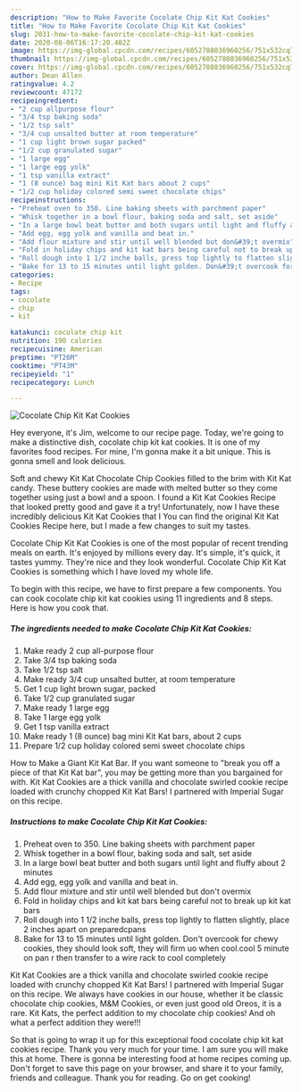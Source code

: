 ```yaml
---
description: "How to Make Favorite Cocolate Chip Kit Kat Cookies"
title: "How to Make Favorite Cocolate Chip Kit Kat Cookies"
slug: 2031-how-to-make-favorite-cocolate-chip-kit-kat-cookies
date: 2020-08-06T16:17:20.402Z
image: https://img-global.cpcdn.com/recipes/6052788036960256/751x532cq70/cocolate-chip-kit-kat-cookies-recipe-main-photo.jpg
thumbnail: https://img-global.cpcdn.com/recipes/6052788036960256/751x532cq70/cocolate-chip-kit-kat-cookies-recipe-main-photo.jpg
cover: https://img-global.cpcdn.com/recipes/6052788036960256/751x532cq70/cocolate-chip-kit-kat-cookies-recipe-main-photo.jpg
author: Dean Allen
ratingvalue: 4.2
reviewcount: 47172
recipeingredient:
- "2 cup allpurpose flour"
- "3/4 tsp baking soda"
- "1/2 tsp salt"
- "3/4 cup unsalted butter at room temperature"
- "1 cup light brown sugar packed"
- "1/2 cup granulated sugar"
- "1 large egg"
- "1 large egg yolk"
- "1 tsp vanilla extract"
- "1 (8 ounce) bag mini Kit Kat bars about 2 cups"
- "1/2 cup holiday colored semi sweet chocolate chips"
recipeinstructions:
- "Preheat oven to 350. Line baking sheets with parchment paper"
- "Whisk together in a bowl flour, baking soda and salt, set aside"
- "In a large bowl beat butter and both sugars until light and fluffy about 2 minutes"
- "Add egg, egg yolk and vanilla and beat in."
- "Add flour mixture and stir until well blended but don&#39;t overmix"
- "Fold in holiday chips and kit kat bars being careful not to break up kit kat bars"
- "Roll dough into 1 1/2 inche balls, press top lightly to flatten slightly, place 2 inches apart on preparedcpans"
- "Bake for 13 to 15 minutes until light golden. Don&#39;t overcook for chewy cookies, they should look soft, they will firm uo when cool.cool 5 minute on pan r then transfer to a wire rack to cool completely"
categories:
- Recipe
tags:
- cocolate
- chip
- kit

katakunci: cocolate chip kit 
nutrition: 190 calories
recipecuisine: American
preptime: "PT26M"
cooktime: "PT43M"
recipeyield: "1"
recipecategory: Lunch

---
```



![Cocolate Chip Kit Kat Cookies](https://img-global.cpcdn.com/recipes/6052788036960256/751x532cq70/cocolate-chip-kit-kat-cookies-recipe-main-photo.jpg)

Hey everyone, it's Jim, welcome to our recipe page. Today, we're going to make a distinctive dish, cocolate chip kit kat cookies. It is one of my favorites food recipes. For mine, I'm gonna make it a bit unique. This is gonna smell and look delicious.

Soft and chewy Kit Kat Chocolate Chip Cookies filled to the brim with Kit Kat candy. These buttery cookies are made with melted butter so they come together using just a bowl and a spoon. I found a Kit Kat Cookies Recipe that looked pretty good and gave it a try! Unfortunately, now I have these incredibly delicious Kit Kat Cookies that I You can find the original Kit Kat Cookies Recipe here, but I made a few changes to suit my tastes.

Cocolate Chip Kit Kat Cookies is one of the most popular of recent trending meals on earth. It's enjoyed by millions every day. It's simple, it's quick, it tastes yummy. They're nice and they look wonderful. Cocolate Chip Kit Kat Cookies is something which I have loved my whole life.


To begin with this recipe, we have to first prepare a few components. You can cook cocolate chip kit kat cookies using 11 ingredients and 8 steps. Here is how you cook that.

<!--inarticleads1-->

##### The ingredients needed to make Cocolate Chip Kit Kat Cookies:

1. Make ready 2 cup all-purpose flour
1. Take 3/4 tsp baking soda
1. Take 1/2 tsp salt
1. Make ready 3/4 cup unsalted butter, at room temperature
1. Get 1 cup light brown sugar, packed
1. Take 1/2 cup granulated sugar
1. Make ready 1 large egg
1. Take 1 large egg yolk
1. Get 1 tsp vanilla extract
1. Make ready 1 (8 ounce) bag mini Kit Kat bars, about 2 cups
1. Prepare 1/2 cup holiday colored semi sweet chocolate chips


How to Make a Giant Kit Kat Bar. If you want someone to &#34;break you off a piece of that Kit Kat bar&#34;, you may be getting more than you bargained for with. Kit Kat Cookies are a thick vanilla and chocolate swirled cookie recipe loaded with crunchy chopped Kit Kat Bars! I partnered with Imperial Sugar on this recipe. 

<!--inarticleads2-->

##### Instructions to make Cocolate Chip Kit Kat Cookies:

1. Preheat oven to 350. Line baking sheets with parchment paper
1. Whisk together in a bowl flour, baking soda and salt, set aside
1. In a large bowl beat butter and both sugars until light and fluffy about 2 minutes
1. Add egg, egg yolk and vanilla and beat in.
1. Add flour mixture and stir until well blended but don&#39;t overmix
1. Fold in holiday chips and kit kat bars being careful not to break up kit kat bars
1. Roll dough into 1 1/2 inche balls, press top lightly to flatten slightly, place 2 inches apart on preparedcpans
1. Bake for 13 to 15 minutes until light golden. Don&#39;t overcook for chewy cookies, they should look soft, they will firm uo when cool.cool 5 minute on pan r then transfer to a wire rack to cool completely


Kit Kat Cookies are a thick vanilla and chocolate swirled cookie recipe loaded with crunchy chopped Kit Kat Bars! I partnered with Imperial Sugar on this recipe. We always have cookies in our house, whether it be classic chocolate chip cookies, M&amp;M Cookies, or even just good old Oreos, it is a rare. Kit Kats, the perfect addition to my chocolate chip cookies! And oh what a perfect addition they were!!! 

So that is going to wrap it up for this exceptional food cocolate chip kit kat cookies recipe. Thank you very much for your time. I am sure you will make this at home. There is gonna be interesting food at home recipes coming up. Don't forget to save this page on your browser, and share it to your family, friends and colleague. Thank you for reading. Go on get cooking!
